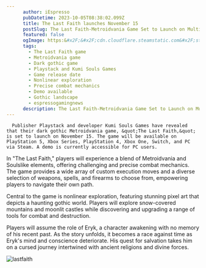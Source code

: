 ```yaml
---
      author: iEspresso
      pubDatetime: 2023-10-05T08:38:02.099Z
      title: The Last Faith launches November 15
      postSlug: The Last Faith-Metroidvania Game Set to Launch on Multiple Platforms
      featured: false
      ogImage: https:&#x2F;&#x2F;cdn.cloudflare.steamstatic.com&#x2F;steam&#x2F;apps&#x2F;1274600&#x2F;header.jpg?t&#x3D;1696434827
      tags: 
        - The Last Faith game
        - Metroidvania game
        - Dark gothic game
        - Playstack and Kumi Souls Games
        - Game release date
        - Nonlinear exploration
        - Precise combat mechanics
        - Demo available
        - Gothic landscape
        - espressogamingnews
      description: The Last Faith-Metroidvania Game Set to Launch on Multiple Platforms
---
```

      Publisher Playstack and developer Kumi Souls Games have revealed that their dark gothic Metroidvania game, &quot;The Last Faith,&quot; is set to launch on November 15. The game will be available on PlayStation 5, Xbox Series, PlayStation 4, Xbox One, Switch, and PC via Steam. A demo is currently accessible for PC users.

In &quot;The Last Faith,&quot; players will experience a blend of Metroidvania and Soulslike elements, offering challenging and precise combat mechanics. The game provides a wide array of custom execution moves and a diverse selection of weapons, spells, and firearms to choose from, empowering players to navigate their own path.

Central to the game is nonlinear exploration, featuring stunning pixel art that depicts a haunting gothic world. Players will explore snow-covered mountains and moonlit castles while discovering and upgrading a range of tools for combat and destruction.

Players will assume the role of Eryk, a character awakening with no memory of his recent past. As the story unfolds, it becomes a race against time as Eryk&#39;s mind and conscience deteriorate. His quest for salvation takes him on a cursed journey intertwined with ancient religions and divine forces.

![lastfaith](https:&#x2F;&#x2F;cdn.cloudflare.steamstatic.com&#x2F;steam&#x2F;apps&#x2F;1274600&#x2F;header.jpg?t&#x3D;1696434827)

    